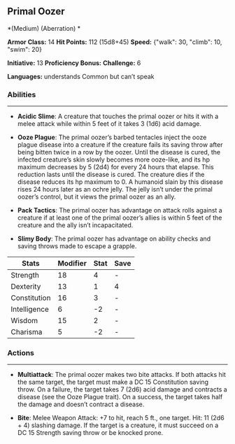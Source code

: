 ## Primal Oozer
*(Medium) (Aberration) *

**Armor Class:** 14
**Hit Points:** 112 (15d8+45)
**Speed:** {"walk": 30, "climb": 10, "swim": 20}

**Initiative:** 13
**Proficiency Bonus:**
**Challenge:** 6

**Languages:** understands Common but can’t speak

### Abilities
 --- 
- **Acidic Slime**: A creature that touches the primal oozer or hits it with a melee attack while within 5 feet of it takes 3 (1d6) acid damage.

- **Ooze Plague**: The primal oozer’s barbed tentacles inject the ooze plague disease into a creature if the creature fails its saving throw after being bitten twice in a row by the oozer. Until the disease is cured, the infected creature’s skin slowly becomes more ooze-like, and its hp maximum decreases by 5 (2d4) for every 24 hours that elapse. This reduction lasts until the disease is cured. The creature dies if the disease reduces its hp maximum to 0. A humanoid slain by this disease rises 24 hours later as an ochre jelly. The jelly isn’t under the primal oozer’s control, but it views the primal oozer as an ally.

- **Pack Tactics**: The primal oozer has advantage on attack rolls against a creature if at least one of the primal oozer’s allies is within 5 feet of the creature and the ally isn’t incapacitated.

- **Slimy Body**: The primal oozer has advantage on ability checks and saving throws made to escape a grapple.



| Stats | Modifier | Stat | Save
| ---- | ---- | ---- | ---- |
| Strength | 18 | 4 | - |
| Dexterity | 13 | 1 | 4 |
| Constitution | 16 | 3 | - |
| Intelligence | 6 | -2 | - |
| Wisdom | 15 | 2 | - |
| Charisma | 5 | -2 | - |

### Actions
 --- 
- **Multiattack**: The primal oozer makes two bite attacks. If both attacks hit the same target, the target must make a DC 15 Constitution saving throw. On a failure, the target takes 7 (2d6) acid damage and contracts a disease (see the Ooze Plague trait). On a success, the target takes half the damage and doesn’t contract a disease.

- **Bite**: Melee Weapon Attack: +7 to hit, reach 5 ft., one target. Hit: 11 (2d6 + 4) slashing damage. If the target is a creature, it must succeed on a DC 15 Strength saving throw or be knocked prone.

